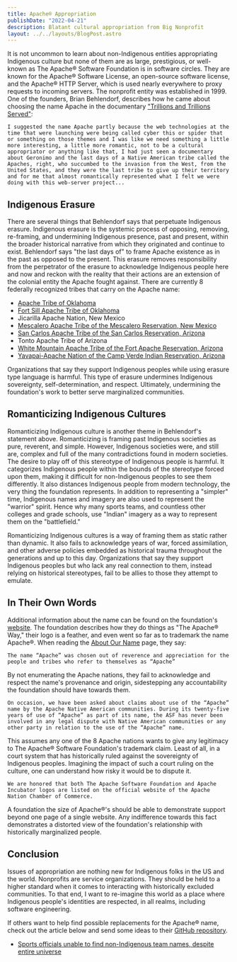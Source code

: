 ```yaml
---
title: Apache® Appropriation
publishDate: "2022-04-21"
description: Blatant cultural appropriation from Big Nonprofit
layout: ../../layouts/BlogPost.astro
---
```


It is not uncommon to learn about non-Indigenous entities appropriating Indigenous culture but none of them are as large, prestigious, or well-known as The Apache® Software Foundation is in software circles. They are known for the Apache® Software License, an open-source software license, and the Apache® HTTP Server, which is used nearly everywhere to proxy requests to incoming servers. The nonprofit entity was established in 1999. One of the founders, Brian Behlendorf, describes how he came about choosing the name Apache in the documentary ["Trillions and Trillions Served"](https://www.youtube.com/watch?v=JUt2nb0mgwg&t=249s):

```I suggested the name Apache partly because the web technologies at the time that were launching were being called cyber this or spider that or something on those themes and I was like we need something a little more interesting, a little more romantic, not to be a cultural appropriator or anything like that, I had just seen a documentary about Geronimo and the last days of a Native American tribe called the Apaches, right, who succumbed to the invasion from the West, from the United States, and they were the last tribe to give up their territory and for me that almost romantically represented what I felt we were doing with this web-server project...```

## Indigenous Erasure

There are several things that Behlendorf says that perpetuate Indigenous erasure. Indigenous erasure is the systemic process of opposing, removing, re-framing, and undermining Indigenous presence, past and present, within the broader historical narrative from which they originated and continue to exist. Behlendorf says "the last days of" to frame Apache existence as in the past as opposed to the present. This erasure removes responsibility from the perpetrator of the erasure to acknowledge Indigenous people here and now and reckon with the reality that their actions are an extension of the colonial entity the Apache fought against. There are currently 8 federally recognized tribes that carry on the Apache name:

- [Apache Tribe of Oklahoma](https://apachetribe.org/)
- [Fort Sill Apache Tribe of Oklahoma](https://fortsillapache-nsn.gov/)
- Jicarilla Apache Nation, New Mexico
- [Mescalero Apache Tribe of the Mescalero Reservation, New Mexico](https://mescaleroapachetribe.com/)
- [San Carlos Apache Tribe of the San Carlos Reservation, Arizona](https://www.scat-nsn.gov/)
- Tonto Apache Tribe of Arizona
- [White Mountain Apache Tribe of the Fort Apache Reservation, Arizona](https://whitemountainapache.org/)
- [Yavapai-Apache Nation of the Camp Verde Indian Reservation, Arizona](https://yavapai-apache.org/)

Organizations that say they support Indigenous peoples while using erasure type language is harmful. This type of erasure undermines Indigenous sovereignty, self-determination, and respect. Ultimately, undermining the foundation's work to better serve marginalized communities.

## Romanticizing Indigenous Cultures

Romanticizing Indigenous culture is another theme in Behlendorf's statement above. Romanticizing is framing past Indigenous societies as pure, reverent, and simple. However, Indigenous societies were, and still are, complex and full of the many contradictions found in modern societies. The desire to play off of this stereotype of Indigenous people is harmful. It categorizes Indigenous people within the bounds of the stereotype forced upon them, making it difficult for non-Indigenous peoples to see them differently. It also distances Indigenous people from modern technology, the very thing the foundation represents. In addition to representing a "simpler" time, Indigenous names and imagery are also used to represent the "warrior" spirit. Hence why many sports teams, and countless other colleges and grade schools, use "Indian" imagery as a way to represent them on the "battlefield."

Romanticizing Indigenous cultures is a way of framing them as static rather than dynamic. It also fails to acknowledge years of war, forced assimilation, and other adverse policies embedded as historical trauma throughout the generations and up to this day. Organizations that say they support Indigenous peoples but who lack any real connection to them, instead relying on historical stereotypes, fail to be allies to those they attempt to emulate.

## In Their Own Words

Additional information about the name can be found on the foundation's [website](https://apache.org/). The foundation describes how they do things as "The Apache® Way," their logo is a feather, and even went so far as to trademark the name Apache®. When reading the [About Our Name](https://www.apache.org/apache-name/) page, they say:

```The name “Apache” was chosen out of reverence and appreciation for the people and tribes who refer to themselves as “Apache”```

By not enumerating the Apache nations, they fail to acknowledge and respect the name's provenance and origin, sidestepping any accountability the foundation should have towards them.

```On occasion, we have been asked about claims about use of the “Apache” name by the Apache Native American communities. During its twenty-five years of use of “Apache” as part of its name, the ASF has never been involved in any legal dispute with Native American communities or any other party in relation to the use of the “Apache” name.```

This assumes any one of the 8 Apache nations wants to give any legitimacy to The Apache® Software Foundation's trademark claim. Least of all, in a court system that has historically ruled against the sovereignty of Indigenous peoples. Imagining the impact of such a court ruling on the culture, one can understand how risky it would be to dispute it.

```We are honored that both The Apache Software Foundation and Apache Incubator logos are listed on the official website of the Apache Nation Chamber of Commerce.```

A foundation the size of Apache®'s should be able to demonstrate support beyond one page of a single website. Any indifference towards this fact demonstrates a distorted view of the foundation's relationship with historically marginalized people.

## Conclusion

Issues of appropriation are nothing new for Indigenous folks in the US and the world. Nonprofits are service organizations. They should be held to a higher standard when it comes to interacting with historically excluded communities. To that end, I want to re-imagine this world as a place where Indigenous people's identities are respected, in all realms, including software engineering.

If others want to help find possible replacements for the Apache® name, check out the article below and send some ideas to their [GitHub repository](https://github.com/apache).

- [Sports officials unable to find non-Indigenous team names, despite entire universe](https://walkingeaglenews.com/2017/12/14/sports-officials-unable-to-find-non-indigenous-team-names-despite-entire-universe/)

